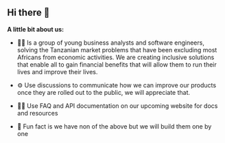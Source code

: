 ## Hi there 👋


**A little bit about us:**

- 🙋‍♀️ Is a group of young business analysts and software engineers, solving the Tanzanian market problems that have been excluding most Africans from economic activities. We are creating inclusive solutions that enable all to gain financial benefits that will allow them to run their lives and improve their lives.

- ⚙️  Use discussions to communicate how we can improve our products once they are rolled out to the public, we will appreciate that.

- 👩‍💻 Use FAQ and API documentation on our upcoming website for docs and resources

- 🍿 Fun fact is we have non of the above but we will build them one by one

